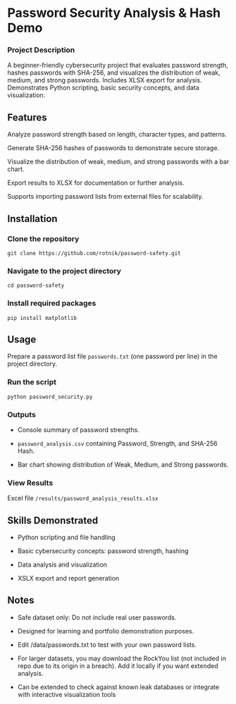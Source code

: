 # Password Security Analysis & Hash Demo

### Project Description
A beginner-friendly cybersecurity project that evaluates password strength, hashes passwords with SHA-256, and visualizes the distribution of weak, medium, and strong passwords. Includes XLSX export for analysis. Demonstrates Python scripting, basic security concepts, and data visualization.

## Features

Analyze password strength based on length, character types, and patterns.

Generate SHA-256 hashes of passwords to demonstrate secure storage.

Visualize the distribution of weak, medium, and strong passwords with a bar chart.

Export results to XLSX for documentation or further analysis.

Supports importing password lists from external files for scalability.

## Installation

### Clone the repository

`git clone https://github.com/rotnik/password-safety.git`

### Navigate to the project directory

`cd password-safety`

### Install required packages

`pip install matplotlib`

## Usage

Prepare a password list file `passwords.txt` (one password per line) in the project directory.

### Run the script

`python password_security.py`

### Outputs

- Console summary of password strengths.

- `password_analysis.csv` containing Password, Strength, and SHA-256 Hash.

- Bar chart showing distribution of Weak, Medium, and Strong passwords.

### View Results

Excel file `/results/password_analysis_results.xlsx`

## Skills Demonstrated

- Python scripting and file handling

- Basic cybersecurity concepts: password strength, hashing

- Data analysis and visualization

- XSLX export and report generation

## Notes

- Safe dataset only: Do not include real user passwords.

- Designed for learning and portfolio demonstration purposes.

- Edit /data/passwords.txt to test with your own password lists.
  
- For larger datasets, you may download the RockYou list (not included in repo due to its origin in a breach). Add it locally if you want extended analysis.

- Can be extended to check against known leak databases or integrate with interactive visualization tools

